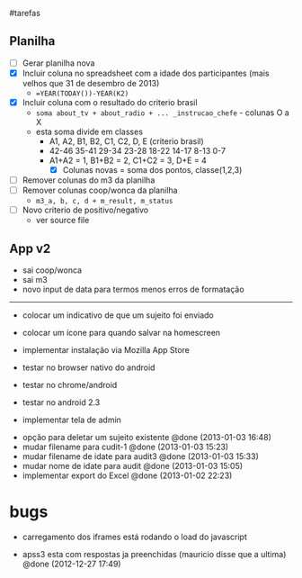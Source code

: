 #tarefas

## Planilha

- [ ] Gerar planilha nova
- [x] Incluir coluna no spreadsheet com a idade dos participantes (mais velhos que 31 de desembro de 2013)
  - ```=YEAR(TODAY())-YEAR(K2)```
- [x] Incluir coluna com o resultado do criterio brasil
  - ```soma about_tv + about_radio + ... _instrucao_chefe``` - colunas O a X
  - esta soma divide em classes
    - A1,     A2,     B1,     B2,    C1,    C2,     D,      E (criterio brasil)
    - 42-46   35-41   29-34   23-28  18-22  14-17   8-13    0-7
    - A1+A2 = 1, B1+B2 = 2, C1+C2 = 3, D+E = 4
      - [x] Colunas novas = soma dos pontos, classe(1,2,3)
- [ ] Remover colunas do m3 da planilha
- [ ] Remover colunas coop/wonca da planilha
  - ```m3_a, b, c, d + m_result, m_status```
- [ ] Novo criterio de positivo/negativo
  - ver source file

## App v2

- sai coop/wonca
- sai m3
- novo input de data para termos menos erros de formatação











-----
- colocar um indicativo de que um sujeito foi enviado

- colocar um ícone para quando salvar na homescreen
- implementar instalação via Mozilla App Store
- testar no browser nativo do android
- testar no chrome/android
- testar no android 2.3
- implementar tela de admin

+ opção para deletar um sujeito existente @done (2013-01-03 16:48)
+ mudar filename para cudit-1 @done (2013-01-03 15:23)
+ mudar filename de idate para audit3 @done (2013-01-03 15:33)
+ mudar nome de idate para audit @done (2013-01-03 15:05)
+ implementar export do Excel @done (2013-01-02 22:23)


# bugs
- carregamento dos iframes está rodando o load do javascript
+ apss3 esta com respostas ja preenchidas (mauricio disse que a ultima) @done (2012-12-27 17:49)

